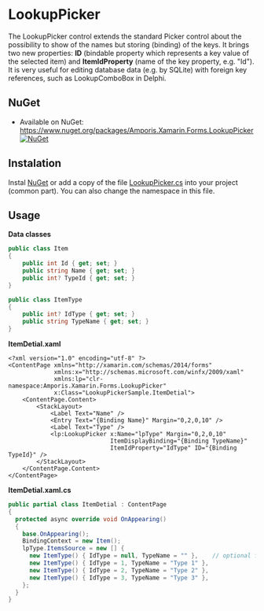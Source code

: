 # LookupPicker
The LookupPicker control extends the standard Picker control about the possibility to show of the names but storing (binding) of the keys. 
It brings two new properties: **ID** (bindable property which represents a key value of the selected item) and **ItemIdProperty** (name of the key property, e.g. "Id"). 
It is very useful for editing database data (e.g. by SQLite) with foreign key references, such as LookupComboBox in Delphi.

## NuGet
* Available on NuGet: https://www.nuget.org/packages/Amporis.Xamarin.Forms.LookupPicker [![NuGet](https://img.shields.io/nuget/v/Amporis.Xamarin.Forms.LookupPicker.svg?label=NuGet)](https://www.nuget.org/packages/Amporis.Xamarin.Forms.LookupPicker/)

## Instalation
Instal [NuGet](https://www.nuget.org/packages/Amporis.Xamarin.Forms.LookupPicker) or add a copy of the file [LookupPicker.cs](https://github.com/PetrVobornik/LookupPicker/blob/master/LookupPicker/LookupPicker.cs) into your project (common part). You can also change the namespace in this file.

## Usage

**Data classes**

```C#
public class Item
{
    public int Id { get; set; }
    public string Name { get; set; }
    public int? TypeId { get; set; }
}

public class ItemType
{
    public int? IdType { get; set; }
    public string TypeName { get; set; }
}
```


**ItemDetial.xaml**

```xaml
<?xml version="1.0" encoding="utf-8" ?>
<ContentPage xmlns="http://xamarin.com/schemas/2014/forms"
             xmlns:x="http://schemas.microsoft.com/winfx/2009/xaml"
             xmlns:lp="clr-namespace:Amporis.Xamarin.Forms.LookupPicker"
             x:Class="LookupPickerSample.ItemDetial">
    <ContentPage.Content>
        <StackLayout>
            <Label Text="Name" />
            <Entry Text="{Binding Name}" Margin="0,2,0,10" />
            <Label Text="Type" />
            <lp:LookupPicker x:Name="lpType" Margin="0,2,0,10" 
                             ItemDisplayBinding="{Binding TypeName}" 
                             ItemIdProperty="IdType" ID="{Binding TypeId}" />
        </StackLayout>
    </ContentPage.Content>
</ContentPage>
```


**ItemDetial.xaml.cs**

```C#
public partial class ItemDetial : ContentPage
{
  protected async override void OnAppearing()
  {
    base.OnAppearing();
    BindingContext = new Item();
    lpType.ItemsSource = new [] {
      new ItemType() { IdType = null, TypeName = "" },    // optional first empty item
      new ItemType() { IdType = 1, TypeName = "Type 1" },
      new ItemType() { IdType = 2, TypeName = "Type 2" },
      new ItemType() { IdType = 3, TypeName = "Type 3" },
    };
  }
}
```

